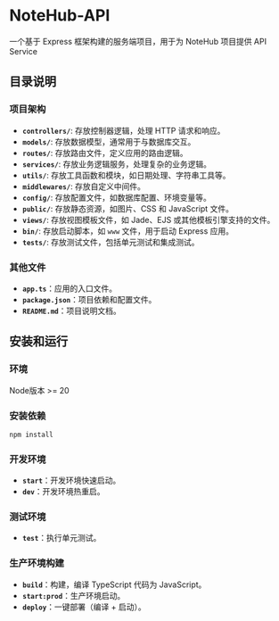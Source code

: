 # NoteHub-API
一个基于 Express 框架构建的服务端项目，用于为 NoteHub 项目提供 API Service

## 目录说明

### 项目架构
- **`controllers/`**: 存放控制器逻辑，处理 HTTP 请求和响应。  
- **`models/`**: 存放数据模型，通常用于与数据库交互。  
- **`routes/`**: 存放路由文件，定义应用的路由逻辑。  
- **`services/`**: 存放业务逻辑服务，处理复杂的业务逻辑。  
- **`utils/`**: 存放工具函数和模块，如日期处理、字符串工具等。    
- **`middlewares/`**: 存放自定义中间件。  
- **`config/`**: 存放配置文件，如数据库配置、环境变量等。    
- **`public/`**: 存放静态资源，如图片、CSS 和 JavaScript 文件。  
- **`views/`**: 存放视图模板文件，如 Jade、EJS 或其他模板引擎支持的文件。  
- **`bin/`**: 存放启动脚本，如 `www` 文件，用于启动 Express 应用。    
- **`tests/`**: 存放测试文件，包括单元测试和集成测试。  

### 其他文件
- **`app.ts`**：应用的入口文件。
- **`package.json`**：项目依赖和配置文件。
- **`README.md`**：项目说明文档。

## 安装和运行

### 环境
Node版本 >= 20

### 安装依赖
```bash
npm install
```

### 开发环境 
- **`start`**：开发环境快速启动。
- **`dev`**：开发环境热重启。

### 测试环境
- **`test`**：执行单元测试。

### 生产环境构建
- **`build`**：构建，编译 TypeScript 代码为 JavaScript。
- **`start:prod`**：生产环境启动。
- **`deploy`**：一键部署（编译 + 启动）。